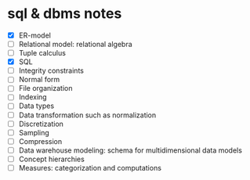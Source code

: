 # sql & dbms notes


- [x] ER-model
- [ ] Relational model: relational algebra
- [ ] Tuple calculus
- [x] SQL
- [ ] Integrity constraints
- [ ] Normal form
- [ ] File organization
- [ ] Indexing
- [ ] Data types
- [ ] Data transformation such as normalization
- [ ] Discretization
- [ ] Sampling
- [ ] Compression
- [ ] Data warehouse modeling: schema for multidimensional data models
- [ ] Concept hierarchies
- [ ] Measures: categorization and computations
